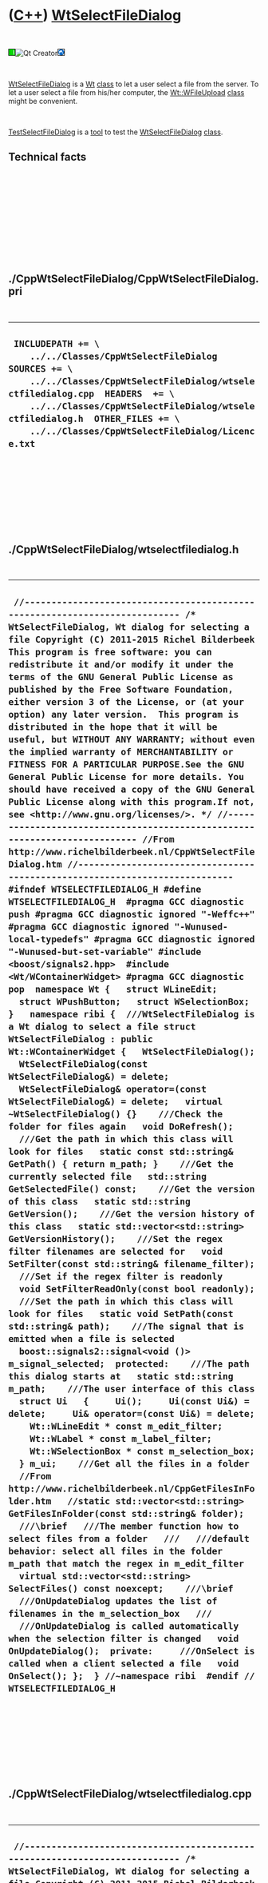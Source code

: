 
 

 

 

 

 

([C++](Cpp.md)) [WtSelectFileDialog](CppWtSelectFileDialog.md)
================================================================

 

![Wt](PicWt.png)![Qt
Creator](PicQtCreator.png)![Lubuntu](PicLubuntu.png)

 

[WtSelectFileDialog](CppWtSelectFileDialog.md) is a [Wt](CppWt.md)
[class](CppClass.md) to let a user select a file from the server. To
let a user select a file from his/her computer, the
[Wt::WFileUpload](CppWFileUpload.md) [class](CppClass.md) might be
convenient.

 

[TestSelectFileDialog](ToolTestSelectFileDialog.md) is a
[tool](Tools.md) to test the
[WtSelectFileDialog](CppWtSelectFileDialog.md) [class](CppClass.md).

Technical facts
---------------

 

 

 

 

 

 

./CppWtSelectFileDialog/CppWtSelectFileDialog.pri
-------------------------------------------------

 

  --------------------------------------------------------------------------------------------------------------------------------------------------------------------------------------------------------------------------------------------------------------------------------------------
  ` INCLUDEPATH += \     ../../Classes/CppWtSelectFileDialog  SOURCES += \     ../../Classes/CppWtSelectFileDialog/wtselectfiledialog.cpp  HEADERS  += \     ../../Classes/CppWtSelectFileDialog/wtselectfiledialog.h  OTHER_FILES += \     ../../Classes/CppWtSelectFileDialog/Licence.txt`
  --------------------------------------------------------------------------------------------------------------------------------------------------------------------------------------------------------------------------------------------------------------------------------------------

 

 

 

 

 

./CppWtSelectFileDialog/wtselectfiledialog.h
--------------------------------------------

 

  -------------------------------------------------------------------------------------------------------------------------------------------------------------------------------------------------------------------------------------------------------------------------------------------------------------------------------------------------------------------------------------------------------------------------------------------------------------------------------------------------------------------------------------------------------------------------------------------------------------------------------------------------------------------------------------------------------------------------------------------------------------------------------------------------------------------------------------------------------------------------------------------------------------------------------------------------------------------------------------------------------------------------------------------------------------------------------------------------------------------------------------------------------------------------------------------------------------------------------------------------------------------------------------------------------------------------------------------------------------------------------------------------------------------------------------------------------------------------------------------------------------------------------------------------------------------------------------------------------------------------------------------------------------------------------------------------------------------------------------------------------------------------------------------------------------------------------------------------------------------------------------------------------------------------------------------------------------------------------------------------------------------------------------------------------------------------------------------------------------------------------------------------------------------------------------------------------------------------------------------------------------------------------------------------------------------------------------------------------------------------------------------------------------------------------------------------------------------------------------------------------------------------------------------------------------------------------------------------------------------------------------------------------------------------------------------------------------------------------------------------------------------------------------------------------------------------------------------------------------------------------------------------------------------------------------------------------------------------------------------------------------------------------------------------------------------------------------------------------------------------------------------------------------------------------------------------------------------------------------------------------------------------------------------------------------------------------------------------------------------------------------------------------------------------------------------------------------------------------------------------------------------------------------------------------------------------------------------------------------------------------------------------------------------------------------------------------------------------------------------------------------------------------------------------------------------------------------------
  ` //--------------------------------------------------------------------------- /* WtSelectFileDialog, Wt dialog for selecting a file Copyright (C) 2011-2015 Richel Bilderbeek  This program is free software: you can redistribute it and/or modify it under the terms of the GNU General Public License as published by the Free Software Foundation, either version 3 of the License, or (at your option) any later version.  This program is distributed in the hope that it will be useful, but WITHOUT ANY WARRANTY; without even the implied warranty of MERCHANTABILITY or FITNESS FOR A PARTICULAR PURPOSE.See the GNU General Public License for more details. You should have received a copy of the GNU General Public License along with this program.If not, see <http://www.gnu.org/licenses/>. */ //--------------------------------------------------------------------------- //From http://www.richelbilderbeek.nl/CppWtSelectFileDialog.htm //--------------------------------------------------------------------------- #ifndef WTSELECTFILEDIALOG_H #define WTSELECTFILEDIALOG_H  #pragma GCC diagnostic push #pragma GCC diagnostic ignored "-Weffc++" #pragma GCC diagnostic ignored "-Wunused-local-typedefs" #pragma GCC diagnostic ignored "-Wunused-but-set-variable" #include <boost/signals2.hpp>  #include <Wt/WContainerWidget> #pragma GCC diagnostic pop  namespace Wt {   struct WLineEdit;   struct WPushButton;   struct WSelectionBox; }   namespace ribi {  ///WtSelectFileDialog is a Wt dialog to select a file struct WtSelectFileDialog : public Wt::WContainerWidget {   WtSelectFileDialog();   WtSelectFileDialog(const WtSelectFileDialog&) = delete;   WtSelectFileDialog& operator=(const WtSelectFileDialog&) = delete;   virtual ~WtSelectFileDialog() {}    ///Check the folder for files again   void DoRefresh();    ///Get the path in which this class will look for files   static const std::string& GetPath() { return m_path; }    ///Get the currently selected file   std::string GetSelectedFile() const;    ///Get the version of this class   static std::string GetVersion();    ///Get the version history of this class   static std::vector<std::string> GetVersionHistory();    ///Set the regex filter filenames are selected for   void SetFilter(const std::string& filename_filter);    ///Set if the regex filter is readonly   void SetFilterReadOnly(const bool readonly);    ///Set the path in which this class will look for files   static void SetPath(const std::string& path);    ///The signal that is emitted when a file is selected   boost::signals2::signal<void ()> m_signal_selected;  protected:    ///The path this dialog starts at   static std::string m_path;    ///The user interface of this class   struct Ui   {     Ui();     Ui(const Ui&) = delete;     Ui& operator=(const Ui&) = delete;     Wt::WLineEdit * const m_edit_filter;     Wt::WLabel * const m_label_filter;     Wt::WSelectionBox * const m_selection_box;   } m_ui;    ///Get all the files in a folder   //From http://www.richelbilderbeek.nl/CppGetFilesInFolder.htm   //static std::vector<std::string> GetFilesInFolder(const std::string& folder);    ///\brief   ///The member function how to select files from a folder   ///   ///default behavior: select all files in the folder m_path that match the regex in m_edit_filter   virtual std::vector<std::string> SelectFiles() const noexcept;    ///\brief   ///OnUpdateDialog updates the list of filenames in the m_selection_box   ///   ///OnUpdateDialog is called automatically when the selection filter is changed   void OnUpdateDialog();  private:     ///OnSelect is called when a client selected a file   void OnSelect(); };  } //~namespace ribi  #endif // WTSELECTFILEDIALOG_H`
  -------------------------------------------------------------------------------------------------------------------------------------------------------------------------------------------------------------------------------------------------------------------------------------------------------------------------------------------------------------------------------------------------------------------------------------------------------------------------------------------------------------------------------------------------------------------------------------------------------------------------------------------------------------------------------------------------------------------------------------------------------------------------------------------------------------------------------------------------------------------------------------------------------------------------------------------------------------------------------------------------------------------------------------------------------------------------------------------------------------------------------------------------------------------------------------------------------------------------------------------------------------------------------------------------------------------------------------------------------------------------------------------------------------------------------------------------------------------------------------------------------------------------------------------------------------------------------------------------------------------------------------------------------------------------------------------------------------------------------------------------------------------------------------------------------------------------------------------------------------------------------------------------------------------------------------------------------------------------------------------------------------------------------------------------------------------------------------------------------------------------------------------------------------------------------------------------------------------------------------------------------------------------------------------------------------------------------------------------------------------------------------------------------------------------------------------------------------------------------------------------------------------------------------------------------------------------------------------------------------------------------------------------------------------------------------------------------------------------------------------------------------------------------------------------------------------------------------------------------------------------------------------------------------------------------------------------------------------------------------------------------------------------------------------------------------------------------------------------------------------------------------------------------------------------------------------------------------------------------------------------------------------------------------------------------------------------------------------------------------------------------------------------------------------------------------------------------------------------------------------------------------------------------------------------------------------------------------------------------------------------------------------------------------------------------------------------------------------------------------------------------------------------------------------------------------------------------------------

 

 

 

 

 

./CppWtSelectFileDialog/wtselectfiledialog.cpp
----------------------------------------------

 

  ----------------------------------------------------------------------------------------------------------------------------------------------------------------------------------------------------------------------------------------------------------------------------------------------------------------------------------------------------------------------------------------------------------------------------------------------------------------------------------------------------------------------------------------------------------------------------------------------------------------------------------------------------------------------------------------------------------------------------------------------------------------------------------------------------------------------------------------------------------------------------------------------------------------------------------------------------------------------------------------------------------------------------------------------------------------------------------------------------------------------------------------------------------------------------------------------------------------------------------------------------------------------------------------------------------------------------------------------------------------------------------------------------------------------------------------------------------------------------------------------------------------------------------------------------------------------------------------------------------------------------------------------------------------------------------------------------------------------------------------------------------------------------------------------------------------------------------------------------------------------------------------------------------------------------------------------------------------------------------------------------------------------------------------------------------------------------------------------------------------------------------------------------------------------------------------------------------------------------------------------------------------------------------------------------------------------------------------------------------------------------------------------------------------------------------------------------------------------------------------------------------------------------------------------------------------------------------------------------------------------------------------------------------------------------------------------------------------------------------------------------------------------------------------------------------------------------------------------------------------------------------------------------------------------------------------------------------------------------------------------------------------------------------------------------------------------------------------------------------------------------------------------------------------------------------------------------------------------------------------------------------------------------------------------------------------------------------------------------------------------------------------------------------------------------------------------------------------------------------------------------------------------------------------------------------------------------------------------------------------------------------------------------------------------------------------------------------------------------------------------------------------------------------------------------------------------------------------------------------------------------------------------------------------------------------------------------------------------------------------------------------------------------------------------------------------------------------------------------------------------------------------------------------------------------------------------------------------------------------------------------------------------------------------------------------------------------------------------------------------------------------------------------------------------------------------------------------------------------------------------------------------------------------------------------------------------------------------------------------------------------------------------------------------------------------------------------------------------------------------------------------------------------------------------------------------------------------------------------------------------------------------------------------------------------------------------------------------------------------------------------------------------------------------------------------------------------------------------------------------------------------------------------------------------------------------------------------------------------------------------------------------------------------------------------------------------------------------------------------------------------------------------------------------------------------------------------------------------------------------------------------------------------------------------------------------------------------------------------------------------------------------------------------------------------------------------------------------------------------------------------------------------------------------------------------------------------------------------------------------------------------------------------------------------------------------------------------------------------------------------
  ` //--------------------------------------------------------------------------- /* WtSelectFileDialog, Wt dialog for selecting a file Copyright (C) 2011-2015 Richel Bilderbeek  This program is free software: you can redistribute it and/or modify it under the terms of the GNU General Public License as published by the Free Software Foundation, either version 3 of the License, or (at your option) any later version.  This program is distributed in the hope that it will be useful, but WITHOUT ANY WARRANTY; without even the implied warranty of MERCHANTABILITY or FITNESS FOR A PARTICULAR PURPOSE.See the GNU General Public License for more details. You should have received a copy of the GNU General Public License along with this program.If not, see <http://www.gnu.org/licenses/>. */ //--------------------------------------------------------------------------- //From http://www.richelbilderbeek.nl/CppWtSelectFileDialog.htm //--------------------------------------------------------------------------- #pragma GCC diagnostic push #pragma GCC diagnostic ignored "-Weffc++" #pragma GCC diagnostic ignored "-Wunused-local-typedefs" #pragma GCC diagnostic ignored "-Wunused-but-set-variable" #include "wtselectfiledialog.h"  #include <boost/xpressive/xpressive.hpp>  #include <Wt/WBreak> #include <Wt/WLabel> #include <Wt/WLineEdit> #include <Wt/WSelectionBox>  #include "fileio.h" #include "trace.h" #pragma GCC diagnostic pop  ///The path this dialog starts at std::string ribi::WtSelectFileDialog::m_path = "";  ribi::WtSelectFileDialog::Ui::Ui()  : m_edit_filter(new Wt::WLineEdit(".*")),    m_label_filter(new Wt::WLabel("File filter: ")),    m_selection_box(new Wt::WSelectionBox) {  }  ribi::WtSelectFileDialog::WtSelectFileDialog()   : m_signal_selected{},     m_ui{} {   assert(!m_path.empty()     && "Path must be set from argv[0]:"     && "ribi::WtSelectFileDialog::SetPath(boost::filesystem::path(argv[0]).parent_path().string());");   clear();   setContentAlignment(Wt::AlignCenter);    this->addWidget(m_ui.m_selection_box);   this->addWidget(new Wt::WBreak);   this->addWidget(m_ui.m_label_filter);   this->addWidget(m_ui.m_edit_filter);    m_ui.m_edit_filter->changed().connect(this,     &ribi::WtSelectFileDialog::OnUpdateDialog);   m_ui.m_edit_filter->enterPressed().connect(this,     &ribi::WtSelectFileDialog::OnUpdateDialog);   m_ui.m_edit_filter->keyWentUp().connect(this,     &ribi::WtSelectFileDialog::OnUpdateDialog);   m_ui.m_selection_box->activated().connect(this,     &ribi::WtSelectFileDialog::OnSelect);   m_ui.m_selection_box->clicked().connect(this,     &ribi::WtSelectFileDialog::OnSelect);   m_ui.m_selection_box->doubleClicked().connect(this,     &ribi::WtSelectFileDialog::OnSelect);   m_ui.m_selection_box->setSelectionMode(Wt::SingleSelection);   m_ui.m_selection_box->resize(400,Wt::WLength::Auto);   OnUpdateDialog(); }  void ribi::WtSelectFileDialog::DoRefresh() {   OnUpdateDialog(); }  //const std::vector<std::string> ribi::WtSelectFileDialog::GetFilesInFolder(const std::string& folder) //{ //  assert(!m_path.empty() && "Path must be set from argv[0]"); //  return fileio::FileIo().GetFilesInFolder(m_path); //}  std::string ribi::WtSelectFileDialog::GetSelectedFile() const {   if (m_ui.m_selection_box->currentIndex() == -1) return std::string();   return m_ui.m_selection_box->itemText(m_ui.m_selection_box->currentIndex()).toUTF8(); }  std::string ribi::WtSelectFileDialog::GetVersion() {   return "1.5"; }  std::vector<std::string> ribi::WtSelectFileDialog::GetVersionHistory() {   return {     "2011-07-01: version 1.0: initial version",     "2011-07-01: version 1.1: added support for setting the regex filter",     "2011-07-03: version 1.2: added support for setting the regex filter to readonly",     "2011-07-15: version 1.3: added GetPath member function, removed \'Select\' Wt::WPushButton",     "2011-10-16: version 1.4: put UI elements in Ui struct, added virtual SelectFiles member function (for Hometrainer)",     "2011-10-24: version 1.5: added DoRefresh member function"   }; }  void ribi::WtSelectFileDialog::OnUpdateDialog() {   m_ui.m_selection_box->clear();    const std::vector<std::string> v = SelectFiles();    for(const auto s: v)   {     m_ui.m_selection_box->addItem(s.c_str());   } }  void ribi::WtSelectFileDialog::OnSelect() {   if (m_ui.m_selection_box->currentIndex() == -1) return;   m_signal_selected(); }  std::vector<std::string> ribi::WtSelectFileDialog::SelectFiles() const noexcept {   try   {     boost::xpressive::sregex::compile(m_ui.m_edit_filter->text().toUTF8());   }   catch(boost::xpressive::regex_error& e)   {     return std::vector<std::string>();   }   catch (...)   {     assert(!"Should not get here");   }    //Get all filenames   const std::vector<std::string> v = fileio::FileIo().GetFilesInFolder(m_path);    //Create the regex for a correct text file   const boost::xpressive::sregex txt_file_regex     = boost::xpressive::sregex::compile(m_ui.m_edit_filter->text().toUTF8());    std::vector<std::string> w;   //Copy_if(v.begin(),v.end(),   //  std::back_inserter(w),   //    boost::regex_match(boost::bind(boost::lambda::_1),txt_file_regex));    //Copy all filenames matching the regex in the resulting std::vector   for(const auto s: v)   {     if (boost::xpressive::regex_match(s,txt_file_regex))     {       w.push_back(s);     }   }    std::sort(w.begin(),w.end());   return w; }  void ribi::WtSelectFileDialog::SetFilter(const std::string& filename_filter) {   m_ui.m_edit_filter->setText(filename_filter.c_str());   OnUpdateDialog(); }  void ribi::WtSelectFileDialog::SetFilterReadOnly(const bool readonly) {   m_ui.m_edit_filter->setReadOnly(readonly); }  void ribi::WtSelectFileDialog::SetPath(const std::string& path) {   m_path = path; }`
  ----------------------------------------------------------------------------------------------------------------------------------------------------------------------------------------------------------------------------------------------------------------------------------------------------------------------------------------------------------------------------------------------------------------------------------------------------------------------------------------------------------------------------------------------------------------------------------------------------------------------------------------------------------------------------------------------------------------------------------------------------------------------------------------------------------------------------------------------------------------------------------------------------------------------------------------------------------------------------------------------------------------------------------------------------------------------------------------------------------------------------------------------------------------------------------------------------------------------------------------------------------------------------------------------------------------------------------------------------------------------------------------------------------------------------------------------------------------------------------------------------------------------------------------------------------------------------------------------------------------------------------------------------------------------------------------------------------------------------------------------------------------------------------------------------------------------------------------------------------------------------------------------------------------------------------------------------------------------------------------------------------------------------------------------------------------------------------------------------------------------------------------------------------------------------------------------------------------------------------------------------------------------------------------------------------------------------------------------------------------------------------------------------------------------------------------------------------------------------------------------------------------------------------------------------------------------------------------------------------------------------------------------------------------------------------------------------------------------------------------------------------------------------------------------------------------------------------------------------------------------------------------------------------------------------------------------------------------------------------------------------------------------------------------------------------------------------------------------------------------------------------------------------------------------------------------------------------------------------------------------------------------------------------------------------------------------------------------------------------------------------------------------------------------------------------------------------------------------------------------------------------------------------------------------------------------------------------------------------------------------------------------------------------------------------------------------------------------------------------------------------------------------------------------------------------------------------------------------------------------------------------------------------------------------------------------------------------------------------------------------------------------------------------------------------------------------------------------------------------------------------------------------------------------------------------------------------------------------------------------------------------------------------------------------------------------------------------------------------------------------------------------------------------------------------------------------------------------------------------------------------------------------------------------------------------------------------------------------------------------------------------------------------------------------------------------------------------------------------------------------------------------------------------------------------------------------------------------------------------------------------------------------------------------------------------------------------------------------------------------------------------------------------------------------------------------------------------------------------------------------------------------------------------------------------------------------------------------------------------------------------------------------------------------------------------------------------------------------------------------------------------------------------------------------------------------------------------------------------------------------------------------------------------------------------------------------------------------------------------------------------------------------------------------------------------------------------------------------------------------------------------------------------------------------------------------------------------------------------------------------------------------------------------------------------------------------------------------------------------------------

 

 

 

 

 

 

This page has been created by the [tool](Tools.md)
[CodeToHtml](ToolCodeToHtml.md)
